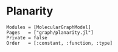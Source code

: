 
# Planarity


```@autodocs
Modules = [MolecularGraphModel]
Pages   = ["graph/planarity.jl"]
Private = false
Order   = [:constant, :function, :type]
```
